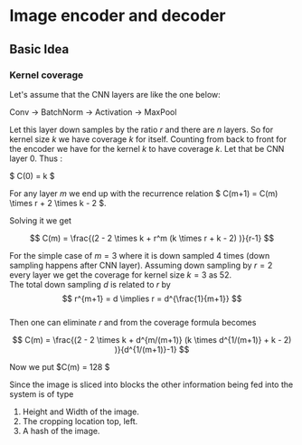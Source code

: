 # Image encoder and decoder

## Basic Idea

### Kernel coverage

Let's assume that the CNN layers are like the one below:

Conv -> BatchNorm -> Activation -> MaxPool

Let this layer down samples by the ratio $r$  and there are $n$ layers.
So for kernel size $k$ we have coverage $k$ for itself. Counting from back to front for the encoder we have for the kernel $k$ to have coverage
$k$. Let that be CNN layer 0. 
Thus :

$ C(0) = k $ 

For any layer $m$ we end up with the recurrence relation $ C(m+1) = C(m) \times r + 2 \times k - 2 $.


Solving it we get   

$$ C(m) = \frac{(2 - 2 \times k +  r^m (k \times r + k - 2) )}{r-1} $$

For the simple case of $m = 3$ where it is down sampled 4 times (down sampling happens after CNN layer). Assuming down sampling by $r = 2$ 
every layer we get the coverage for kernel size $k = 3$ as 52.  
The total down sampling $d$ is related to $r$ by     
$$ r^{m+1} = d \implies r = d^{\frac{1}{m+1}} $$  
Then one can eliminate $r$ and from the coverage formula becomes   

$$ C(m) = \frac{(2 - 2 \times k +  d^{m/(m+1)} (k \times d^{1/(m+1)} + k - 2) )}{d^{1/(m+1)}-1} $$  

Now we put $C(m) = 128 $ 



Since the image is sliced into blocks the other information being fed into the 
system is of type

1) Height and Width of the image.
2) The cropping location top, left.
3) A hash of the image.








